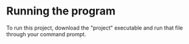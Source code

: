 # Running the program
To run this project, download the "project" executable and run that file through your command prompt.
